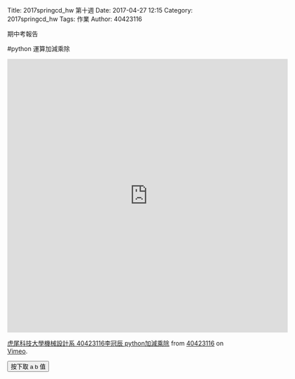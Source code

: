 Title: 2017springcd_hw 第十週
Date: 2017-04-27 12:15
Category: 2017springcd_hw
Tags: 作業
Author: 40423116

期中考報告

<!-- PELICAN_END_SUMMARY -->
#python 運算加減乘除

<iframe src="https://player.vimeo.com/video/214950724" width="640" height="626" frameborder="0" webkitallowfullscreen mozallowfullscreen allowfullscreen></iframe>
<p><a href="https://vimeo.com/214950724">虎尾科技大學機械設計系 40423116李冠辰 python加減乘除</a> from <a href="https://vimeo.com/user47573583">40423116</a> on <a href="https://vimeo.com">Vimeo</a>.</p>

<!-- 導入 Brython 標準程式庫 -->
 
<script src="../data/Brython-3.3.1/brython.js"></script>
<script src="../data/Brython-3.3.1/brython_stdlib.js"></script>
 
<!-- 啟動 Brython -->
<script>
window.onload=function(){
// 設定 data/py 為共用程式路徑
brython({debug:1, pythonpath:['./../data/py']});
}
</script>
 
<!-- 以下實際利用  Brython 畫四連桿 trace point 路徑-->
<!--<canvas id="w10" width="800" height="600"></canvas>-->
 
<div id="container" width="600" height="400"></div>
 
<script type="text/python3">
from browser import document as doc
from browser import html
import math
container = doc['container']
degree = math.pi/180
def button1(event):
    a = input("give me a")
    b = input("give me b")
    container <= str(float(a)+float(b))
doc["button1"].bind("click", button1)

</script>
<button id="button1">按下取 a b 值</button>